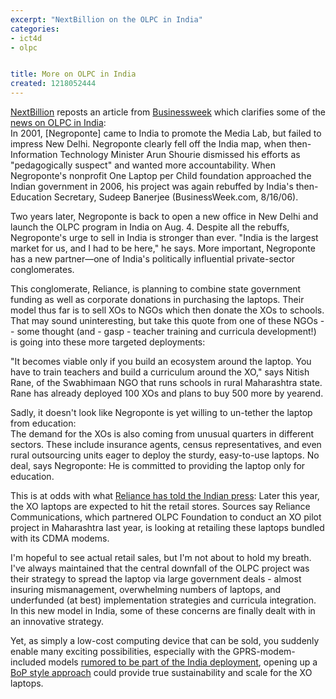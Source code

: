 ```yaml
---
excerpt: "NextBillion on the OLPC in India"
categories:
- ict4d
- olpc


title: More on OLPC in India
created: 1218052444
---
```

<p><a href="https://www.nextbillion.net/newsroom/2008/08/04/one-laptop-per-child-lands-in-india">NextBillion</a> reposts an article from <a href="https://www.businessweek.com/globalbiz/content/aug2008/gb2008083_550101.htm?campaign_id=rss_topStories">Businessweek</a> which clarifies some of the <a href="https://www.olpcnews.com/countries/india/olpc_gaining_momentum_in_india.html">news on OLPC in India</a>:<br />
In 2001, [Negroponte] came to India to promote the Media Lab, but failed to impress New Delhi. Negroponte clearly fell off the India map, when then-Information Technology Minister Arun Shourie dismissed his efforts as "pedagogically suspect" and wanted more accountability. When Negroponte's nonprofit One Laptop per Child foundation approached the Indian government in 2006, his project was again rebuffed by India's then-Education Secretary, Sudeep Banerjee (BusinessWeek.com, 8/16/06).</p>

<p>Two years later, Negroponte is back to open a new office in New Delhi and launch the OLPC program in India on Aug. 4. Despite all the rebuffs, Negroponte's urge to sell in India is stronger than ever. "India is the largest market for us, and I had to be here," he says. More important, Negroponte has a new partner—one of India's politically influential private-sector conglomerates. </p>

<p>This conglomerate, Reliance, is planning to combine state government funding as well as corporate donations in purchasing the laptops. Their model thus far is to sell XOs to NGOs which then donate the XOs to schools.  That may sound uninteresting, but take this quote from one of these NGOs -- some thought (and - gasp - teacher training and curricula development!) is going into these more targeted deployments:</p>

"It becomes viable only if you build an ecosystem around the laptop. You have to train teachers and build a curriculum around the XO," says Nitish Rane, of the Swabhimaan NGO that runs schools in rural Maharashtra state. Rane has already deployed 100 XOs and plans to buy 500 more by yearend.

<p>Sadly, it doesn't look like Negroponte is yet willing to un-tether the laptop from education:<br />
The demand for the XOs is also coming from unusual quarters in different sectors. These include insurance agents, census representatives, and even rural outsourcing units eager to deploy the sturdy, easy-to-use laptops. No deal, says Negroponte: He is committed to providing the laptop only for education.</p>

<p>This is at odds with what <a href="https://www.olpcnews.com/countries/india/retail_sales_cdma_xo_laptops.html">Reliance has told the Indian press</a>: Later this year, the XO laptops are expected to hit the retail stores. Sources say Reliance Communications, which partnered OLPC Foundation to conduct an XO pilot project in Maharashtra last year, is looking at retailing these laptops bundled with its CDMA modems.</p>

<p>I'm hopeful to see actual retail sales, but I'm not about to hold my breath. I've always maintained that the central downfall of the OLPC project was their strategy to spread the laptop via large government deals - almost insuring mismanagement, overwhelming numbers of laptops, and underfunded (at best) implementation strategies and curricula integration.  In this new model in India, some of these concerns are finally dealt with in an innovative strategy.</p>

<p>Yet, as simply a low-cost computing device that can be sold, you suddenly enable many exciting possibilities, especially with the GPRS-modem-included models <a href="https://www.joncamfield.com/blog/2008.07/olpcs_with_cellmodems.html">rumored to be part of the India deployment</a>, opening up a <a href="https://joncamfield.com/blog/2008.03/rethinking_the_olpc_distributi.html">BoP style approach</a> could provide true sustainability and scale for the XO laptops.</p>
